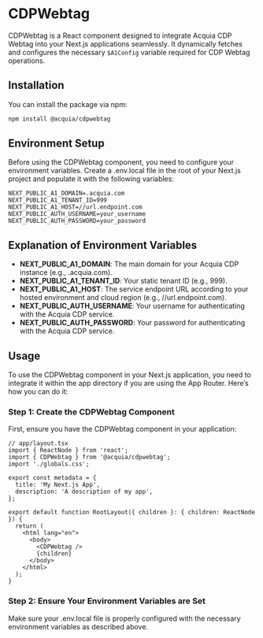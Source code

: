 # CDPWebtag

CDPWebtag is a React component designed to integrate Acquia CDP Webtag into your Next.js applications seamlessly. It dynamically fetches and configures the necessary `$A1Config` variable required for CDP Webtag operations.

## Installation

You can install the package via npm:

```bash
npm install @acquia/cdpwebtag
```
## Environment Setup
Before using the CDPWebtag component, you need to configure your environment variables. Create a .env.local file in the root of your Next.js project and populate it with the following variables:
```
NEXT_PUBLIC_A1_DOMAIN=.acquia.com
NEXT_PUBLIC_A1_TENANT_ID=999
NEXT_PUBLIC_A1_HOST=//url.endpoint.com
NEXT_PUBLIC_AUTH_USERNAME=your_username
NEXT_PUBLIC_AUTH_PASSWORD=your_password
```
## Explanation of Environment Variables
- **NEXT_PUBLIC_A1_DOMAIN**: The main domain for your Acquia CDP instance (e.g., .acquia.com).
- **NEXT_PUBLIC_A1_TENANT_ID**: Your static tenant ID (e.g., 999).
- **NEXT_PUBLIC_A1_HOST**: The service endpoint URL according to your hosted environment and cloud region (e.g., //url.endpoint.com).
- **NEXT_PUBLIC_AUTH_USERNAME**: Your username for authenticating with the Acquia CDP service.
- **NEXT_PUBLIC_AUTH_PASSWORD**: Your password for authenticating with the Acquia CDP service.

## Usage
To use the CDPWebtag component in your Next.js application, you need to integrate it within the app directory if you are using the App Router. Here’s how you can do it:

### Step 1: Create the CDPWebtag Component
First, ensure you have the CDPWebtag component in your application:

```tsx
// app/layout.tsx
import { ReactNode } from 'react';
import { CDPWebtag } from '@acquia/cdpwebtag';
import './globals.css';

export const metadata = {
  title: 'My Next.js App',
  description: 'A description of my app',
};

export default function RootLayout({ children }: { children: ReactNode }) {
  return (
    <html lang="en">
      <body>
        <CDPWebtag />
        {children}
      </body>
    </html>
  );
}
```
### Step 2: Ensure Your Environment Variables are Set
Make sure your .env.local file is properly configured with the necessary environment variables as described above.

